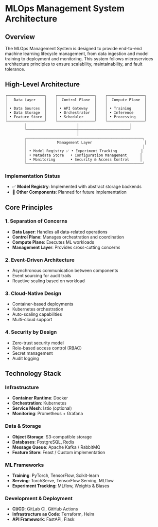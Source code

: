 # MLOps Management System Architecture

## Overview

The MLOps Management System is designed to provide end-to-end machine learning lifecycle management, from data ingestion and model training to deployment and monitoring. This system follows microservices architecture principles to ensure scalability, maintainability, and fault tolerance.

## High-Level Architecture

```
┌─────────────────┐    ┌─────────────────┐    ┌─────────────────┐
│   Data Layer    │    │  Control Plane  │    │  Compute Plane  │
│                 │    │                 │    │                 │
│ • Data Sources  │    │ • API Gateway   │    │ • Training      │
│ • Data Storage  │    │ • Orchestrator  │    │ • Inference     │
│ • Feature Store │    │ • Scheduler     │    │ • Processing    │
└─────────────────┘    └─────────────────┘    └─────────────────┘
         │                       │                       │
         └───────────────────────┼───────────────────────┘
                                 │
         ┌─────────────────────────────────────────────────────┐
         │              Management Layer                        │
         │                                                     │
         │ • Model Registry ✅ • Experiment Tracking           │
         │ • Metadata Store   • Configuration Management      │
         │ • Monitoring       • Security & Access Control     │
         └─────────────────────────────────────────────────────┘
```

### Implementation Status

- ✅ **Model Registry**: Implemented with abstract storage backends
- 🚧 **Other Components**: Planned for future implementation

## Core Principles

### 1. Separation of Concerns
- **Data Layer**: Handles all data-related operations
- **Control Plane**: Manages orchestration and coordination
- **Compute Plane**: Executes ML workloads
- **Management Layer**: Provides cross-cutting concerns

### 2. Event-Driven Architecture
- Asynchronous communication between components
- Event sourcing for audit trails
- Reactive scaling based on workload

### 3. Cloud-Native Design
- Container-based deployments
- Kubernetes orchestration
- Auto-scaling capabilities
- Multi-cloud support

### 4. Security by Design
- Zero-trust security model
- Role-based access control (RBAC)
- Secret management
- Audit logging

## Technology Stack

### Infrastructure
- **Container Runtime**: Docker
- **Orchestration**: Kubernetes
- **Service Mesh**: Istio (optional)
- **Monitoring**: Prometheus + Grafana

### Data & Storage
- **Object Storage**: S3-compatible storage
- **Databases**: PostgreSQL, Redis
- **Message Queue**: Apache Kafka / RabbitMQ
- **Feature Store**: Feast / Custom implementation

### ML Frameworks
- **Training**: PyTorch, TensorFlow, Scikit-learn
- **Serving**: TorchServe, TensorFlow Serving, MLflow
- **Experiment Tracking**: MLflow, Weights & Biases

### Development & Deployment
- **CI/CD**: GitLab CI, GitHub Actions
- **Infrastructure as Code**: Terraform, Helm
- **API Framework**: FastAPI, Flask